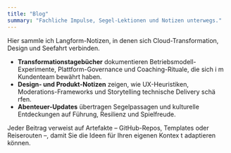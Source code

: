 ```yaml
---
title: "Blog"
summary: "Fachliche Impulse, Segel-Lektionen und Notizen unterwegs."
---
```


Hier sammle ich Langform-Notizen, in denen sich Cloud-Transformation, Design und Seefahrt verbinden.

- **Transformationstagebücher** dokumentieren Betriebsmodell-Experimente, Plattform-Governance und Coaching-Rituale, die sich i
m Kundenteam bewährt haben.
- **Design- und Produkt-Notizen** zeigen, wie UX-Heuristiken, Moderations-Frameworks und Storytelling technische Delivery schä
rfen.
- **Abenteuer-Updates** übertragen Segelpassagen und kulturelle Entdeckungen auf Führung, Resilienz und Spielfreude.

Jeder Beitrag verweist auf Artefakte – GitHub-Repos, Templates oder Reiserouten –, damit Sie die Ideen für Ihren eigenen Kontex
t adaptieren können.
